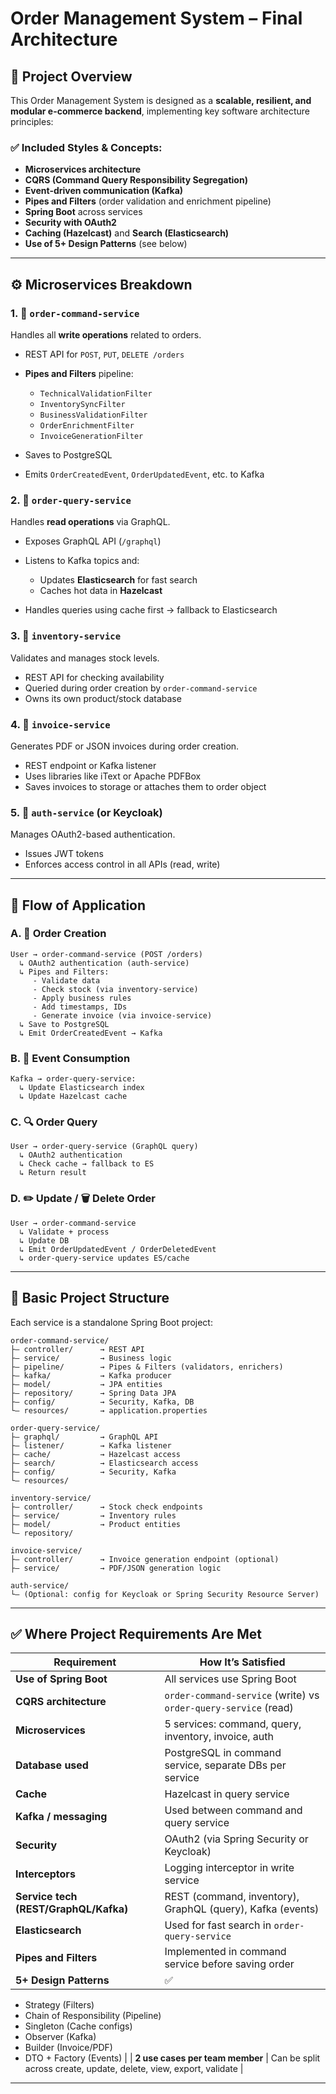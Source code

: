 # Order Management System – Final Architecture

## 📜 Project Overview

This Order Management System is designed as a **scalable, resilient, and modular e-commerce backend**, implementing key software architecture principles:

### ✅ Included Styles & Concepts:

* **Microservices architecture**
* **CQRS (Command Query Responsibility Segregation)**
* **Event-driven communication (Kafka)**
* **Pipes and Filters** (order validation and enrichment pipeline)
* **Spring Boot** across services
* **Security with OAuth2**
* **Caching (Hazelcast)** and **Search (Elasticsearch)**
* **Use of 5+ Design Patterns** (see below)

---

## ⚙️ Microservices Breakdown

### 1. 🔹 `order-command-service`

Handles all **write operations** related to orders.

* REST API for `POST`, `PUT`, `DELETE /orders`
* **Pipes and Filters** pipeline:

  * `TechnicalValidationFilter`
  * `InventorySyncFilter`
  * `BusinessValidationFilter`
  * `OrderEnrichmentFilter`
  * `InvoiceGenerationFilter`
* Saves to PostgreSQL
* Emits `OrderCreatedEvent`, `OrderUpdatedEvent`, etc. to Kafka

### 2. 🔹 `order-query-service`

Handles **read operations** via GraphQL.

* Exposes GraphQL API (`/graphql`)
* Listens to Kafka topics and:

  * Updates **Elasticsearch** for fast search
  * Caches hot data in **Hazelcast**
* Handles queries using cache first → fallback to Elasticsearch

### 3. 🔹 `inventory-service`

Validates and manages stock levels.

* REST API for checking availability
* Queried during order creation by `order-command-service`
* Owns its own product/stock database

### 4. 🔹 `invoice-service`

Generates PDF or JSON invoices during order creation.

* REST endpoint or Kafka listener
* Uses libraries like iText or Apache PDFBox
* Saves invoices to storage or attaches them to order object

### 5. 🔹 `auth-service` (or Keycloak)

Manages OAuth2-based authentication.

* Issues JWT tokens
* Enforces access control in all APIs (read, write)

---

## 🔄 Flow of Application

### A. 🛒 Order Creation

```
User → order-command-service (POST /orders)
  ↳ OAuth2 authentication (auth-service)
  ↳ Pipes and Filters:
     - Validate data
     - Check stock (via inventory-service)
     - Apply business rules
     - Add timestamps, IDs
     - Generate invoice (via invoice-service)
  ↳ Save to PostgreSQL
  ↳ Emit OrderCreatedEvent → Kafka
```

### B. 📅 Event Consumption

```
Kafka → order-query-service:
  ↳ Update Elasticsearch index
  ↳ Update Hazelcast cache
```

### C. 🔍 Order Query

```
User → order-query-service (GraphQL query)
  ↳ OAuth2 authentication
  ↳ Check cache → fallback to ES
  ↳ Return result
```

### D. ✏️ Update / 🗑️ Delete Order

```
User → order-command-service
  ↳ Validate + process
  ↳ Update DB
  ↳ Emit OrderUpdatedEvent / OrderDeletedEvent
  ↳ order-query-service updates ES/cache
```

---

## 🧱 Basic Project Structure

Each service is a standalone Spring Boot project:

```
order-command-service/
├— controller/      → REST API
├— service/         → Business logic
├— pipeline/        → Pipes & Filters (validators, enrichers)
├— kafka/           → Kafka producer
├— model/           → JPA entities
├— repository/      → Spring Data JPA
├— config/          → Security, Kafka, DB
└— resources/       → application.properties

order-query-service/
├— graphql/         → GraphQL API
├— listener/        → Kafka listener
├— cache/           → Hazelcast access
├— search/          → Elasticsearch access
├— config/          → Security, Kafka
└— resources/

inventory-service/
├— controller/      → Stock check endpoints
├— service/         → Inventory rules
├— model/           → Product entities
└— repository/

invoice-service/
├— controller/      → Invoice generation endpoint (optional)
├— service/         → PDF/JSON generation logic

auth-service/
└— (Optional: config for Keycloak or Spring Security Resource Server)
```

---

## ✅ Where Project Requirements Are Met

| Requirement                           | How It’s Satisfied                                              |
| ------------------------------------- | --------------------------------------------------------------- |
| **Use of Spring Boot**                | All services use Spring Boot                                    |
| **CQRS architecture**                 | `order-command-service` (write) vs `order-query-service` (read) |
| **Microservices**                     | 5 services: command, query, inventory, invoice, auth            |
| **Database used**                     | PostgreSQL in command service, separate DBs per service         |
| **Cache**                             | Hazelcast in query service                                      |
| **Kafka / messaging**                 | Used between command and query service                          |
| **Security**                          | OAuth2 (via Spring Security or Keycloak)                        |
| **Interceptors**                      | Logging interceptor in write service                            |
| **Service tech (REST/GraphQL/Kafka)** | REST (command, inventory), GraphQL (query), Kafka (events)      |
| **Elasticsearch**                     | Used for fast search in `order-query-service`                   |
| **Pipes and Filters**                 | Implemented in command service before saving order              |
| **5+ Design Patterns**                | ✅                                                               |

* Strategy (Filters)
* Chain of Responsibility (Pipeline)
* Singleton (Cache configs)
* Observer (Kafka)
* Builder (Invoice/PDF)
* DTO + Factory (Events) | | **2 use cases per team member** | Can be split across create, update, delete, view, export, validate |

---
